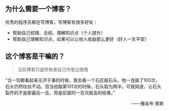 ## 为什么需要一个博客？

优秀的程序员都在写博客，写博客有很多好处：

- 帮助自己梳理、总结、理解知识点（个人提升）
- 帮助自己理解知识点，如果可以让他人收益那么更好（好人一生平安）

## 这个博客是干嘛的？

> 当前博客只是所有者自己作笔记使用



“当一切都看起来无济于事的时候，我去看一个石匠敲石头。他一连敲了100次，石头仍然纹丝不动。但当他敲第101次的时候，石头裂为两半。可我知道，让石头裂开的不是那最后一击，而是前面的一百次敲击的结果。”

<p align="right">——雅各布·里斯</p>